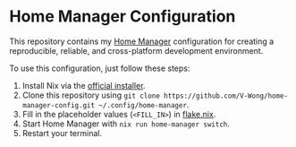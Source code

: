 # Home Manager Configuration
This repository contains my [Home Manager](https://nixos.wiki/wiki/Home_Manager) configuration for creating a reproducible, reliable, and cross-platform development environment.

To use this configuration, just follow these steps:
1. Install Nix via the [official installer](https://nixos.org/download/).
2. Clone this repository using `git clone https://github.com/V-Wong/home-manager-config.git ~/.config/home-manager`.
3. Fill in the placeholder values (`<FILL_IN>`) in [flake.nix](./flake.nix).
4. Start Home Manager with `nix run home-manager switch`.
5. Restart your terminal.